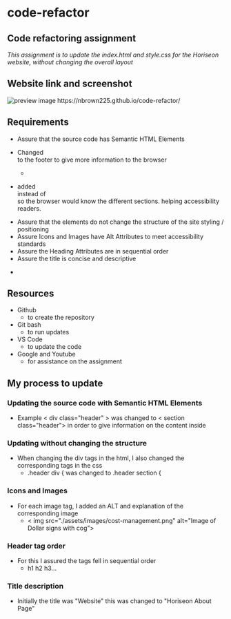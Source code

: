 # code-refactor

## Code refactoring assignment
*This assignment is to update the index.html and style.css for the Horiseon website, without changing the overall layout*

## Website link and screenshot
<img src="C:\Users\chbro\Repositories\code-refactor\assets\images\About Horiseon - Google Chrome 9_23_2021 7_40_08 AM.png" alt="preview image">
https://nbrown225.github.io/code-refactor/

## Requirements
* Assure that the source code has Semantic HTML Elements
- Changed <div> to the footer to give more information to the browser
  - <footer class="footer">
- added <article> instead of <div> so the browser would know the different sections. helping accessibility readers. 
* Assure that the elements do not change the structure of the site styling / positioning
* Assure Icons and Images have Alt Attributes to meet accessibility standards
* Assure the Heading Attributes are in sequential order
* Assure the title is concise and descriptive
- <title>About Horiseon</title>

## Resources
* Github
  * to create the repository
* Git bash
  * to run updates
* VS Code
  * to update the code
* Google and Youtube
  * for assistance on the assignment  

## My process to update

### Updating the source code with Semantic HTML Elements
* Example < div class="header" > was changed to < section class="header"> in order to give information on the content inside
  
### Updating without changing the structure
* When changing the div tags in the html, I also changed the corresponding tags in the css
  * .header div { was changed to .header section {

### Icons and Images
* For each image tag, I added an ALT and explanation of the corresponding image
  *  < img src="./assets/images/cost-management.png" alt="Image of Dollar signs with cog">

### Header tag order
* For this I assured the tags fell in sequential order
  * h1 h2 h3...

### Title description
* Initially the title was "Website" this was changed to "Horiseon About Page"



